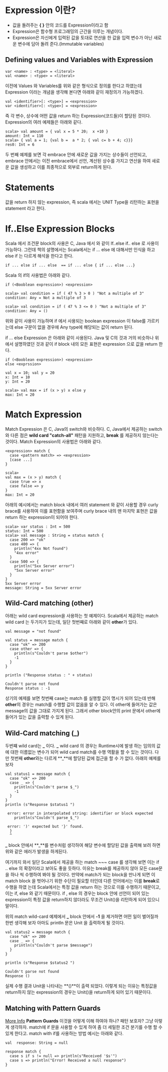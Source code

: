 # Expression 이란?
- 값을 돌려주는 **{ }** 안의 코드를 Expression이라고 함
- Expression은 함수형 프로그래밍의 근간을 이루는 개념이다.
- Expression은 자신에게 입력된 값을 토대로 연산을 한 값을 입력 변수가 아닌 새로운
변수에 담아 돌려 준다.(Immutable variables)

## Defining values and Variables with Expression
 ~~~~~~~~~
 var <name> : <type> = <literal>
 val <name> : <type> = <literal>
 ~~~~~~~~~
 이전에 Values 와 Variables를 위와 같은 형식으로 정의를 한다고 하였는데 Expression
 이라는 개념을 생각해 본다면 아래와 같이 재정의가 가능하겠다.
 ~~~~~~~
 val <identifier>[: <type>] = <expression>
 var <identifier>[: <type>] = <expression>
 ~~~~~~~
 즉 각 변수, 상수에 어떤 값을 return 하는 Expression(코드들)이 할당된 것이다.
Expression의 여러 예제들은 아래와 같다.
~~~~~~
scala> val amount = { val x = 5 * 20;  x +10 }
amount: Int = 110
scala> { val a = 1; {val b =  a * 2; { val c= b + 4; c}}}
res0: Int = 6
~~~~~~
 두 번째 예제를 보면 각 embrace 안에 새로운 값을 가지는 상수들이 선언되고,
 embrace 안에서는 이전 embrace에서 선언, 계산된 상수를 가지고 연산을 하여 새로운
 값을 생성하고 이를 최종적으로 외부로 return하게 된다.

# Statements
값을 return 하지 않는 expression, 즉 scala 에서는 UNIT Type을 리턴하는 표현을
statement 라고 한다.

# If..Else Expression Blocks
Scala 에서 조건문 block의 사용은 C, Java 에서 와 같이 If..else if.. else
로 사용이 가능하다. 그런데 책의 설명에서는 Scala에서는 if ... else 에 대해서만
인식을 하고 else if 는 다르게 해석을 한다고 한다.
~~~~~~~
if ... else if ... else  == if ... else { if ... else ...}
~~~~~~~

Scala 의 if의 사용법은 아래와 같다.
~~~~~~~
if (<Booblean expression>) <expression>

scala> val condition = if ( 47 % 3 > 0 ) "Not a multiple of 3"
condition: Any = Not a multiple of 3

scala> val condition = if ( 47 % 3 <= 0 ) "Not a multiple of 3"
condition: Any = ()
~~~~~~~
위와 같이 사용이 가능하며 if 에서 사용되는 boolean expression 이 false를 가르키는데
else 구문이 없을 경우에 Any type에 해당되는 값이 return 된다.

if ... else Expression 은 아래와 같이 사용된다. Java 및 C의 것과 거의 비슷하나
위에서 설명하였던 것과 같이 if block 내의 모든 표현은 expression 으로 값을 return
한다.
~~~~~
if (<Booblean expression>) <expression>
else <exprssion>

val x = 10; val y = 20
x: Int = 10
y: Int = 20

scala> val max = if (x > y) x else y
max: Int = 20
~~~~~

# Match Expression
Match Expression 은 C, Java의 switch와 비슷하다.
C, Java에서 제공하는 switch 와 다른 점은 **wild card "catch-all"** 패턴을
지원하고, **break** 를 제공하지 않는다는 것이다.
Match Expression의 사용법은 아래와 같다.
~~~~~~
<expression> match {
  case <pattern match> => <expression>
  [case ...]
}

scala>
val max = (x > y) match {
  case true => x
  case false => y
}
max: Int = 20
~~~~~~

아래의 예시에서는 match block 내에서 여러 statement 와 같이 사용할 경우 curly
brace를 사용하여 이를 표현함을 보여주며 curly brace 내의 맨 마지막 표현은 값을
return 하는 expression이 되어야 한다.
~~~~~~
scala> var status : Int = 500
status: Int = 500
scala> val message : String = status match {
  case 200 => "ok"
  case 400 => {
    println("4xx Not found")
    "4xx error"
  }
  case 500 => {
    println("5xx Server error")
    "5xx Server error"
  }
}
5xx Server error
message: String = 5xx Server error
~~~~~~

## Wild-Card matching (other)
아래는 wild card expression을 사용하는 첫 예제이다. Scala에서 제공하는
match wild card 는 두가지가 있는데, 일단 첫번째로 아래와 같이 **other**가 있다.
~~~~
val message = "not found"

val status = message match {
  case "ok" => 200
  case other => {
    println(s"Couldn't parse $other")
    -1
  }
}

println ("Response status : " + status)

Couldn't parse not found
Response status : -1
~~~~

상기의 예제를 보면 첫번째 case는 match 를 실행할 값이 명시가 되어 있는데 반해
**other**의 경우는 match를 수행할 값이 없음을 알 수 있다. 이 other에 들어가는
값은 message의 값을 그대로 가지게 된다. 그래서 other block안의 print 문에서
other에 들어가 있는 값을 출력할 수 있게 된다.

## Wild-Card matching (_)
두번쨰 wild card는 **_** 이다. **_** wild card 의 경우는 Runtime시에 발생
하는 임의의 값에 대한 이름없는 변수가 되어 wild card match를 수행 역활을 할 수
있는 것이다. 다만 첫번째 **other**와는 다르게 **_**에 할당된 값에 접근을 할 수
가 없다. 아래의 예제를 보자
~~~~~
val status1 = message match {
  case "ok" => 200
  case _ => {
    println(s"Couldn't parse $_")
    -1
  }
}
println (s"Response $status1 ")

 error: error in interpolated string: identifier or block expected
    println(s"Couldn't parse $_")
                            ^
 error: ')' expected but '}' found.
  }
  ^
~~~~~
**_** block 안에서 **_**를 변수처럼 생각하여 해당 변수에 할당된 값을 출력해
보려 하면 위와 같은 에러가 발생을 하게된다.

여기까지 와서 일단 Scala에서 제공을 하는 match ~~~ case 를 생각해 보면 이는 if .. else
의 확장이라고 보아도 좋을 듯하다. 이유는 break를 제공하지 않아 모든 case문을 하나
씩 수행하여 봐야 될 것이다. 만약에 match가 되는 block을 만나게 되면 이 match block
을 벗어나기 위한 수단이 필요할 터인데 다른 언어에서는 이를 **break**로 수행을 하였
는데 Scala에서는 특정 값을 return 하는 것으로 이를 수행하기 때문이고, 이는 if, else
와 같기 때문이다. if , else 의 경우는 block 안에 선언이 되어 있는 expression이
특정 값을 return하지 않더라도 무조건 Unit()을 리턴하게 되어 있으니 말이다.

위의 match wild-card 예제에서 **_** block 안에서 **-1** 을 제거하면 어떤 일이
벌어질까 한번 생각해 보자 아마도 println 문은 Unit 을 출력하게 될 것이다.
~~~~~
val status2 = message match {
  case "ok" => 200
  case _ => {
    println(s"Couldn't parse $message")
  }
}

println (s"Response $status2 ")

Couldn't parse not found
Response ()
~~~~~

실제 수행 결과 Unit을 나타내는 **()**이 출력 되었다. 이렇게 되는 이유는 특정값을
return하지 않는 expression의 경우는 Unit()을 return하게 되어 있기 때문이다.
## Matching with Pattern Guards
[More Info](https://alvinalexander.com/scala/how-to-use-if-then-expressions-guards-in-case-statements-scala)
**Pattern Guards** 이것을 어떻게 이해 하여야 하나? 패턴 보호자? 그냥 이렇게
생각하자. match에 if 문을 사용할 수 있게 하여 좀 더 세밀한 조건 분기를 수행
할 수 있게 한다고.
match with if를 사용하는 방법 예시는 아래와 같다.

~~~~
val  response: String = null

response match {
  case s if s != null => println(s"Received '$s'")
  case s => println("Error! Received a null response")
}
~~~~



